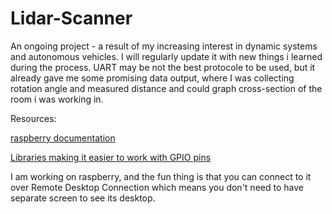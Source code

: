 # Lidar-Scanner

An ongoing project - a result of my increasing interest in dynamic systems and autonomous vehicles.
I will regularly update it with new things i learned during the process.
UART may be not the best protocole to be used, but it already gave me some promising data output, where I was
collecting rotation angle and measured distance and could graph cross-section of the room i was working in.


Resources:

[raspberry documentation](https://pinout.xyz/#)

[Libraries making it easier to work with GPIO pins](http://wiringpi.com/)

I am working on raspberry, and the fun thing is that you can connect to it over Remote Desktop Connection which means you don't 
need to have separate screen to see its desktop.
